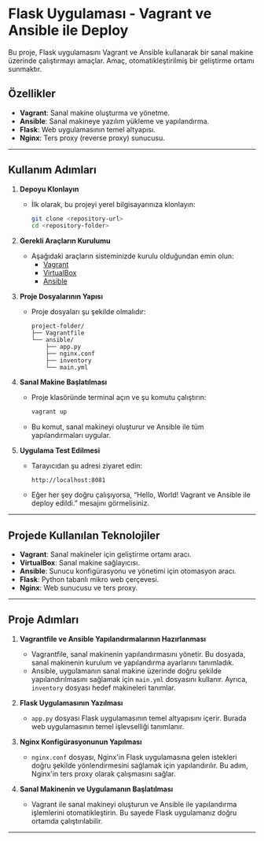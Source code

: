 <h1>Flask Uygulaması - Vagrant ve Ansible ile Deploy</h1>

Bu proje, Flask uygulamasını Vagrant ve Ansible kullanarak bir sanal makine üzerinde çalıştırmayı amaçlar. Amaç, otomatikleştirilmiş bir geliştirme ortamı sunmaktır.

## Özellikler
- **Vagrant**: Sanal makine oluşturma ve yönetme.
- **Ansible**: Sanal makineye yazılım yükleme ve yapılandırma.
- **Flask**: Web uygulamasının temel altyapısı.
- **Nginx**: Ters proxy (reverse proxy) sunucusu.

---

## Kullanım Adımları

1. **Depoyu Klonlayın**
   - İlk olarak, bu projeyi yerel bilgisayarınıza klonlayın:
     ```bash
     git clone <repository-url>
     cd <repository-folder>
     ```

2. **Gerekli Araçların Kurulumu**
   - Aşağıdaki araçların sisteminizde kurulu olduğundan emin olun:
     - [Vagrant](https://www.vagrantup.com/downloads)
     - [VirtualBox](https://www.virtualbox.org/)
     - [Ansible](https://docs.ansible.com/ansible/latest/installation_guide/intro_installation.html)

3. **Proje Dosyalarının Yapısı**
   - Proje dosyaları şu şekilde olmalıdır:
     ```
     project-folder/
     ├── Vagrantfile
     └── ansible/
         ├── app.py
         ├── nginx.conf
         ├── inventory
         └── main.yml
     ```

4. **Sanal Makine Başlatılması**
   - Proje klasöründe terminal açın ve şu komutu çalıştırın:
     ```bash
     vagrant up
     ```
   - Bu komut, sanal makineyi oluşturur ve Ansible ile tüm yapılandırmaları uygular.

5. **Uygulama Test Edilmesi**
   - Tarayıcıdan şu adresi ziyaret edin:
     ```
     http://localhost:8081
     ```
   - Eğer her şey doğru çalışıyorsa, “Hello, World! Vagrant ve Ansible ile deploy edildi.” mesajını görmelisiniz.

---

## Projede Kullanılan Teknolojiler

- **Vagrant**: Sanal makineler için geliştirme ortamı aracı.
- **VirtualBox**: Sanal makine sağlayıcısı.
- **Ansible**: Sunucu konfigürasyonu ve yönetimi için otomasyon aracı.
- **Flask**: Python tabanlı mikro web çerçevesi.
- **Nginx**: Web sunucusu ve ters proxy.

---

## Proje Adımları

1. **Vagrantfile ve Ansible Yapılandırmalarının Hazırlanması**
   - Vagrantfile, sanal makinenin yapılandırmasını yönetir. Bu dosyada, sanal makinenin kurulum ve yapılandırma ayarlarını tanımladık.
   - Ansible, uygulamanın sanal makine üzerinde doğru şekilde yapılandırılmasını sağlamak için `main.yml` dosyasını kullanır. Ayrıca, `inventory` dosyası hedef makineleri tanımlar.

2. **Flask Uygulamasının Yazılması**
   - `app.py` dosyası Flask uygulamasının temel altyapısını içerir. Burada web uygulamasının temel işlevselliği tanımlanır.

3. **Nginx Konfigürasyonunun Yapılması**
   - `nginx.conf` dosyası, Nginx'in Flask uygulamasına gelen istekleri doğru şekilde yönlendirmesini sağlamak için yapılandırılır. Bu adım, Nginx'in ters proxy olarak çalışmasını sağlar.

4. **Sanal Makinenin ve Uygulamanın Başlatılması**
   - Vagrant ile sanal makineyi oluşturun ve Ansible ile yapılandırma işlemlerini otomatikleştirin. Bu sayede Flask uygulamanız doğru ortamda çalıştırılabilir.

---

